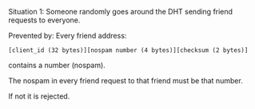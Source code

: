  
Situation 1:
Someone randomly goes around the DHT sending friend requests to everyone.

Prevented by:
Every friend address: 

    [client_id (32 bytes)][nospam number (4 bytes)][checksum (2 bytes)] 

contains a number (nospam).

The nospam in every friend request to that friend must be that number.

If not it is rejected.
